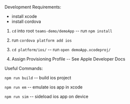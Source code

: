Development Requirements: 
  - install xcode
  - install cordova
    
  1. `cd` into root `teams-demo/demoApp` -- run `npm install`
  
  2.  run `cordova platform add ios`

  3. `cd platform/ios/` -- run `open demoApp.xcodeproj/`

  4. Assign Provisioning Profile -- See Apple Developer Docs
  
  Useful Commands: 

  `npm run build` -- build ios project
  
  `npm run em` -- emulate ios app in xcode
  
  `npm run sim` -- sideload ios app on device 
